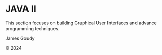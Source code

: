 # JAVA II

This section focuses on building Graphical User Interfaces and advance programming techniques.

James Goudy

© 2024

```{tableofcontents}
```










